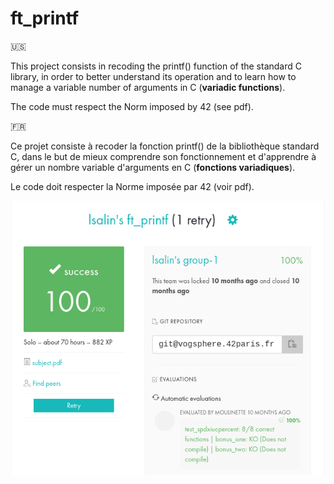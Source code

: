 # ft_printf

🇺🇸

This project consists in recoding the printf() function of the standard C library, in order to better understand its operation and to learn how to manage a variable number of arguments in C (__variadic functions__).

The code must respect the Norm imposed by 42 (see pdf).

🇫🇷

Ce projet consiste à recoder la fonction printf() de la bibliothèque standard C, dans le but de mieux comprendre son fonctionnement et d'apprendre à gérer un nombre variable d'arguments en C (__fonctions variadiques__).

Le code doit respecter la Norme imposée par 42 (voir pdf).

![rating](rating.png)
